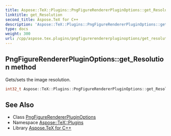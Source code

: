 ```yaml
---
title: Aspose::TeX::Plugins::PngFigureRendererPluginOptions::get_Resolution method
linktitle: get_Resolution
second_title: Aspose.TeX for C++
description: 'Aspose::TeX::Plugins::PngFigureRendererPluginOptions::get_Resolution method. Gets/sets the image resolution in C++.'
type: docs
weight: 300
url: /cpp/aspose.tex.plugins/pngfigurerendererpluginoptions/get_resolution/
---
```

## PngFigureRendererPluginOptions::get_Resolution method


Gets/sets the image resolution.

```cpp
int32_t Aspose::TeX::Plugins::PngFigureRendererPluginOptions::get_Resolution() override
```

## See Also

* Class [PngFigureRendererPluginOptions](../)
* Namespace [Aspose::TeX::Plugins](../../)
* Library [Aspose.TeX for C++](../../../)
